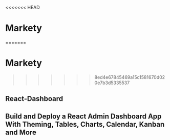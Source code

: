 <<<<<<< HEAD
# Markety
=======
# Markety 
>>>>>>> 8ed4e67845469a15c1581670d020e7b3d5335537

## React-Dashboard

## Build and Deploy a React Admin Dashboard App With Theming, Tables, Charts, Calendar, Kanban and More
